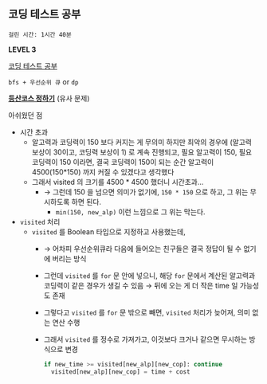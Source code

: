 ## 코딩 테스트 공부

`걸린 시간: 1시간 40분`

**LEVEL 3**

[코딩 테스트 공부](https://school.programmers.co.kr/learn/courses/30/lessons/118668)

`bfs + 우선순위 큐` or `dp`

[**등산코스 정하기**](https://www.notion.so/10185ba532168099b315d8625be581ec?pvs=21) (유사 문제)

아쉬웠던 점

- 시간 초과
    - 알고력과 코딩력이 150 보다 커지는 게 무의미 하지만
    최악의 경우에 (알고력 보상이 30이고, 코딩력 보상이 1) 로 계속 진행되고, 필요 알고력이 150, 필요 코딩력이 150 이라면, 결국 코딩력이 150이 되는 순간 알고력이 4500(150*150) 까지 커질 수 있겠다고 생각했다
    - 그래서 visited 의 크기를 4500 * 4500 했더니 시간초과…
        - → 그런데 150 을 넘으면 의미가 없기에, `150 * 150` 으로 하고, 그 위는 무시하도록 하면 된다.
            - `min(150, new_alp)` 이런 느낌으로 그 위는 막는다.
- `visited` 처리
    - `visited` 를 Boolean 타입으로 지정하고 사용했는데,
        - → 어차피 우선순위큐라 다음에 들어오는 친구들은 결국 정답이 될 수 없기에 버리는 방식
        - 그런데 `visited` 를 `for` 문 안에 넣으니, 해당 `for` 문에서 계산된 알고력과 코딩력이 같은 경우가 생길 수 있음 → 뒤에 오는 게 더 작은 time 일 가능성도 존재
        - 그렇다고 `visited` 를 `for` 문 밖으로 빼면, `visited`  처리가 늦어져, 의미 없는 연산 수행
        - 그래서 `visited` 를 정수로 가져가고, 이것보다 크거나 같으면 무시하는 방식으로 변경
            
            ```python
            if new_time >= visited[new_alp][new_cop]: continue
              visited[new_alp][new_cop] = time + cost
            ```
